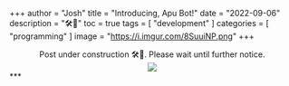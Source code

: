 +++
author = "Josh"
title = "Introducing, Apu Bot!"
date = "2022-09-06"
description = "🛠🚧"
toc = true
tags = [
    "development"
]
categories = [
    "programming"
]
image = "https://i.imgur.com/8SuuiNP.png"
+++
<!--more-->

<center>
Post under construction 🛠🚧.
Please wait until further notice.
<br>
</center>
<center>
<img src= https://c.tenor.com/bHGUqVIKzhoAAAAC/let-me-in-eric-andre.gif>
</center>
***


